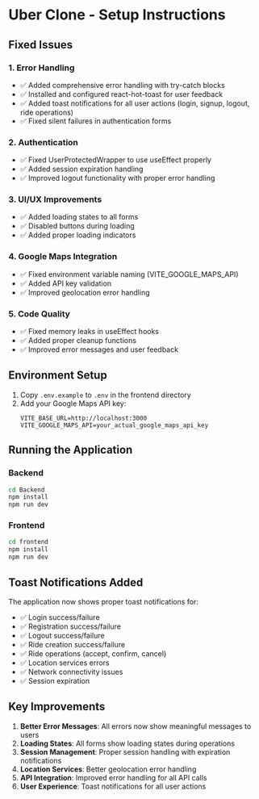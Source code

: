 # Uber Clone - Setup Instructions

## Fixed Issues

### 1. Error Handling
- ✅ Added comprehensive error handling with try-catch blocks
- ✅ Installed and configured react-hot-toast for user feedback
- ✅ Added toast notifications for all user actions (login, signup, logout, ride operations)
- ✅ Fixed silent failures in authentication forms

### 2. Authentication
- ✅ Fixed UserProtectedWrapper to use useEffect properly
- ✅ Added session expiration handling
- ✅ Improved logout functionality with proper error handling

### 3. UI/UX Improvements
- ✅ Added loading states to all forms
- ✅ Disabled buttons during loading
- ✅ Added proper loading indicators

### 4. Google Maps Integration
- ✅ Fixed environment variable naming (VITE_GOOGLE_MAPS_API)
- ✅ Added API key validation
- ✅ Improved geolocation error handling

### 5. Code Quality
- ✅ Fixed memory leaks in useEffect hooks
- ✅ Added proper cleanup functions
- ✅ Improved error messages and user feedback

## Environment Setup

1. Copy `.env.example` to `.env` in the frontend directory
2. Add your Google Maps API key:
   ```
   VITE_BASE_URL=http://localhost:3000
   VITE_GOOGLE_MAPS_API=your_actual_google_maps_api_key
   ```

## Running the Application

### Backend
```bash
cd Backend
npm install
npm run dev
```

### Frontend
```bash
cd frontend
npm install
npm run dev
```

## Toast Notifications Added

The application now shows proper toast notifications for:
- ✅ Login success/failure
- ✅ Registration success/failure
- ✅ Logout success/failure
- ✅ Ride creation success/failure
- ✅ Ride operations (accept, confirm, cancel)
- ✅ Location services errors
- ✅ Network connectivity issues
- ✅ Session expiration

## Key Improvements

1. **Better Error Messages**: All errors now show meaningful messages to users
2. **Loading States**: All forms show loading states during operations
3. **Session Management**: Proper session handling with expiration notifications
4. **Location Services**: Better geolocation error handling
5. **API Integration**: Improved error handling for all API calls
6. **User Experience**: Toast notifications for all user actions